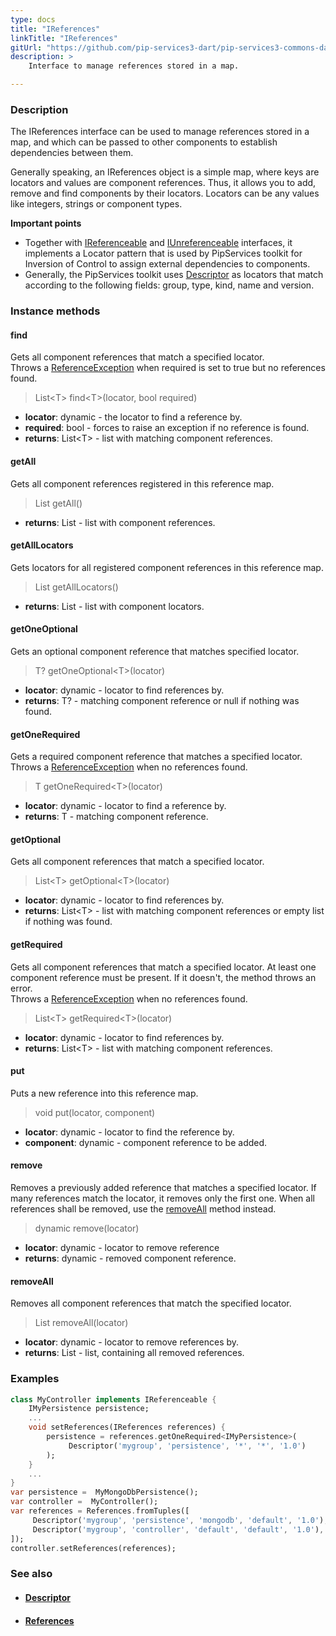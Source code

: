 ```yaml
---
type: docs
title: "IReferences"
linkTitle: "IReferences"
gitUrl: "https://github.com/pip-services3-dart/pip-services3-commons-dart"
description: >
    Interface to manage references stored in a map.

---
```


### Description

The IReferences interface can be used to manage references stored in a map, and which can be passed to other components to establish dependencies between them.

Generally speaking, an IReferences object is a simple map, where keys are locators and values are component references. Thus, it allows you to add, remove and find components    by their locators. Locators can be any values like integers, strings or component types. 

**Important points**

- Together with [IReferenceable](../ireferenceable) and [IUnreferenceable](../iunreferenceable) interfaces, it implements a Locator pattern that is used by PipServices toolkit for Inversion of Control to assign external dependencies to components. 
- Generally, the PipServices toolkit uses [Descriptor](../descriptor) as locators that match according to the following fields: group, type, kind, name and version.
 
### Instance methods

#### find
Gets all component references that match a specified locator.  
Throws a [ReferenceException](../reference_exception) when required is set to true but no references found.

> List\<T\> find\<T\>(locator, bool required)

- **locator**: dynamic - the locator to find a reference by.
- **required**: bool - forces to raise an exception if no reference is found.
- **returns**: List\<T\> - list with matching component references.

#### getAll
Gets all component references registered in this reference map.

> List getAll()

- **returns**: List - list with component references.

#### getAllLocators
Gets locators for all registered component references in this reference map.

> List getAllLocators()

- **returns**: List - list with component locators.

#### getOneOptional
Gets an optional component reference that matches specified locator.

> T? getOneOptional\<T\>(locator)

- **locator**: dynamic - locator to find references by.
- **returns**: T? - matching component reference or null if nothing was found.

#### getOneRequired
Gets a required component reference that matches a specified locator.  
Throws a [ReferenceException](../reference_exception) when no references found.

> T getOneRequired\<T\>(locator)

- **locator**: dynamic - locator to find a reference by.
- **returns**: T - matching component reference.

#### getOptional
Gets all component references that match a specified locator.

> List\<T\> getOptional\<T\>(locator)

- **locator**: dynamic - locator to find references by.	 
- **returns**: List\<T\> - list with matching component references or empty list if nothing was found.

#### getRequired
Gets all component references that match a specified locator.
At least one component reference must be present.
If it doesn't, the method throws an error.  
Throws a [ReferenceException](../reference_exception) when no references found.

> List\<T\> getRequired\<T\>(locator)

- **locator**: dynamic - locator to find references by.
- **returns**: List\<T\> - list with matching component references.


#### put
Puts a new reference into this reference map.

> void put(locator, component)

- **locator**: dynamic - locator to find the reference by.
- **component**: dynamic - component reference to be added.

#### remove
Removes a previously added reference that matches a specified locator.
If many references match the locator, it removes only the first one.
When all references shall be removed, use the [removeAll](#removeall) method instead.

> dynamic remove(locator)

- **locator**: dynamic - locator to remove reference
- **returns**: dynamic - removed component reference.


#### removeAll
Removes all component references that match the specified locator. 

> List removeAll(locator)

- **locator**: dynamic - locator to remove references by.
- **returns**: List - list, containing all removed references.

### Examples

```dart
class MyController implements IReferenceable {
    IMyPersistence persistence;
    ...
    void setReferences(IReferences references) {
        persistence = references.getOneRequired<IMyPersistence>(
             Descriptor('mygroup', 'persistence', '*', '*', '1.0')
        );
    }
    ...
}
var persistence =  MyMongoDbPersistence();
var controller =  MyController();
var references = References.fromTuples([
     Descriptor('mygroup', 'persistence', 'mongodb', 'default', '1.0'), persistence,
     Descriptor('mygroup', 'controller', 'default', 'default', '1.0'), controller
]);
controller.setReferences(references);

```


### See also
- #### [Descriptor](../descriptor)
- #### [References](../references)
